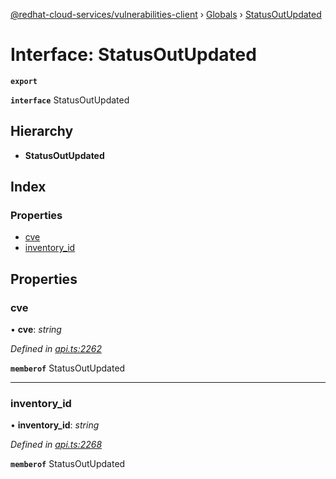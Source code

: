 [@redhat-cloud-services/vulnerabilities-client](../README.md) › [Globals](../globals.md) › [StatusOutUpdated](statusoutupdated.md)

# Interface: StatusOutUpdated

**`export`** 

**`interface`** StatusOutUpdated

## Hierarchy

* **StatusOutUpdated**

## Index

### Properties

* [cve](statusoutupdated.md#cve)
* [inventory_id](statusoutupdated.md#inventory_id)

## Properties

###  cve

• **cve**: *string*

*Defined in [api.ts:2262](https://github.com/RedHatInsights/javascript-clients.gi/blob/master/packages/vulnerabilities/api.ts#L2262)*

**`memberof`** StatusOutUpdated

___

###  inventory_id

• **inventory_id**: *string*

*Defined in [api.ts:2268](https://github.com/RedHatInsights/javascript-clients.gi/blob/master/packages/vulnerabilities/api.ts#L2268)*

**`memberof`** StatusOutUpdated

